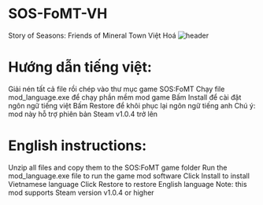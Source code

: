 # SOS-FoMT-VH
Story of Seasons: Friends of Mineral Town Việt Hoá
![header](https://github.com/user-attachments/assets/bba0b841-4156-45ed-b3f4-a52bc387da40)

# Hướng dẫn tiếng việt:
Giải nén tất cả file rồi chép vào thư mục game SOS:FoMT
Chạy file mod_language.exe để chạy phần mềm mod game
Bấm Install để cài đặt ngôn ngữ tiếng việt
Bấm Restore để khôi phục lại ngôn ngữ tiếng anh
Chú ý: mod này hỗ trợ phiên bản Steam v1.0.4 trở lên

# English instructions:
Unzip all files and copy them to the SOS:FoMT game folder
Run the mod_language.exe file to run the game mod software
Click Install to install Vietnamese language
Click Restore to restore English language
Note: this mod supports Steam version v1.0.4 or higher
